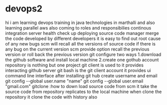 # devops2
hi i am learning devops training in java technologies
in marthalli
and also learning parallel aws also 
coming to roles and responsibilies
continous integration
server health check up
deploying
source code manager 
merge the code developed by different developers
it is easy to find out root cause of any new bugs
scm will recall all the versions of source code
if there is any bug on the current version scm provide option recall the previous version
or roll back the previous version
git configure two ways 
1.download the github software and install local machine
2.create one gothub account
repository is nothing but one project
git client is used to it provides interacting github server
git bash is the git client account it provides
ui
command line interface
after installing git hub create username and email 
git config --global user.name "name"
git config --global user.email "gmail.com"
gitclone :how to down load source code from scm
it take the source code from repository replicates to the local machine
when clone the repository it clone the code with history also